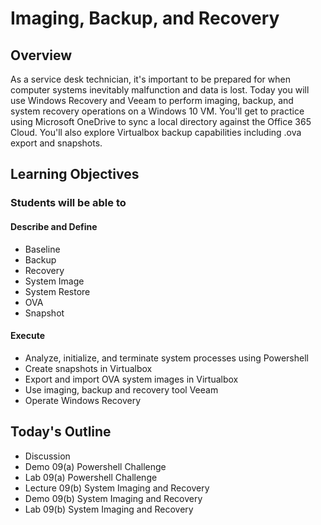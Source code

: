 # Imaging, Backup, and Recovery

## Overview

As a service desk technician, it's important to be prepared for when computer systems inevitably malfunction and data is lost. Today you will use Windows Recovery and Veeam to perform imaging, backup, and system recovery operations on a Windows 10 VM. You'll get to practice using Microsoft OneDrive to sync a local directory against the Office 365 Cloud. You'll also explore Virtualbox backup capabilities including .ova export and snapshots.

## Learning Objectives

### Students will be able to

#### Describe and Define

- Baseline
- Backup
- Recovery
- System Image
- System Restore
- OVA
- Snapshot

#### Execute

- Analyze, initialize, and terminate system processes using Powershell
- Create snapshots in Virtualbox
- Export and import OVA system images in Virtualbox
- Use imaging, backup and recovery tool Veeam
- Operate Windows Recovery

## Today's Outline

- Discussion
- Demo 09(a) Powershell Challenge
- Lab 09(a) Powershell Challenge
- Lecture 09(b) System Imaging and Recovery
- Demo 09(b) System Imaging and Recovery
- Lab 09(b) System Imaging and Recovery
